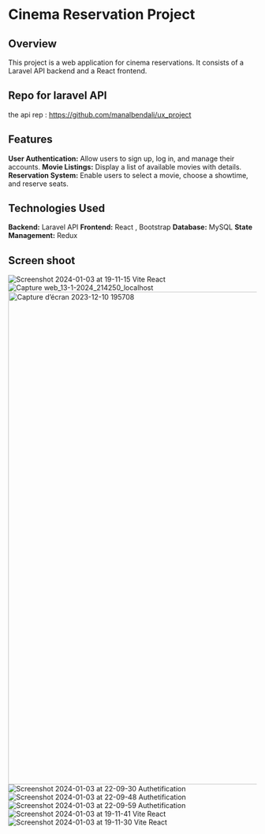 # Cinema Reservation Project

## Overview
This project is a web application for cinema reservations. It consists of a Laravel API backend and a React frontend.

## Repo for laravel API 
the api rep : https://github.com/manalbendali/ux_project

## Features

**User Authentication:** Allow users to sign up, log in, and manage their accounts.
**Movie Listings:** Display a list of available movies with details.
**Reservation System:** Enable users to select a movie, choose a showtime, and reserve seats.

## Technologies Used
**Backend:** Laravel API
**Frontend:** React , Bootstrap
**Database:** MySQL
**State Management:** Redux

## Screen shoot
![Screenshot 2024-01-03 at 19-11-15 Vite React](https://github.com/DesignToWebsite/Projet_web/assets/74991230/452116e3-3874-4de4-b190-c579f9b8eeb6)
![Capture web_13-1-2024_214250_localhost](https://github.com/manalbendali/ux_project/assets/116835454/1db97bb3-ef07-44bc-a517-12c3993eb847)
<img width="1000" alt="Capture d’écran 2023-12-10 195708" src="https://github.com/manalbendali/ux_project/assets/116835454/9b37af12-ccf0-4e96-8002-31d83dadfc43">
![Screenshot 2024-01-03 at 22-09-30 Authetification](https://github.com/DesignToWebsite/Projet_web/assets/132018368/f383ad1a-e1cc-4453-8f70-542c97a76a47)
![Screenshot 2024-01-03 at 22-09-48 Authetification](https://github.com/DesignToWebsite/Projet_web/assets/132018368/4d41db3e-1a6f-4a8c-989f-11000f6ce0e9)
![Screenshot 2024-01-03 at 22-09-59 Authetification](https://github.com/DesignToWebsite/Projet_web/assets/132018368/dca68f3a-29b9-4f04-84e4-8541bf22b88c)
![Screenshot 2024-01-03 at 19-11-41 Vite React](https://github.com/DesignToWebsite/Projet_web/assets/74991230/c2ea2775-eed8-4d88-82b7-fcbd808ef243)
![Screenshot 2024-01-03 at 19-11-30 Vite React](https://github.com/DesignToWebsite/Projet_web/assets/74991230/7bf4caeb-b381-41b9-a198-13dc2c6967c2)


